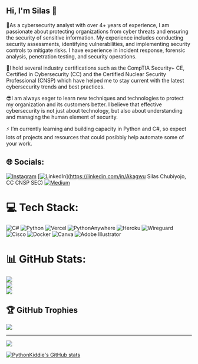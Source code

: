 ## Hi, I'm Silas 👋

🎯As a cybersecurity analyst with over 4+ years of experience, I am passionate about protecting organizations from cyber threats and ensuring the security of sensitive information. My experience includes conducting security assessments, identifying vulnerabilities, and implementing security controls to mitigate risks. I have experience in incident response, forensic analysis, penetration testing, and security operations.

🚀I hold several industry certifications such as the CompTIA Security+ CE, Certified in Cybersecurity (CC) and the Certified Nuclear Security Professional (CNSP) which have helped me to stay current with the latest cybersecurity trends and best practices.

😎I am always eager to learn new techniques and technologies to protect my organization and its customers better. I believe that effective cybersecurity is not just about technology, but also about understanding and managing the human element of security.

⚡ I’m currently learning and building capacity in Python and C#, so expect lots of projects and resources that could posibbly help automate some of your work. 


## 🌐 Socials:
[![Instagram](https://img.shields.io/badge/Instagram-%23E4405F.svg?logo=Instagram&logoColor=white)](https://instagram.com/inscargram9) 
[![LinkedIn](https://img.shields.io/badge/LinkedIn-%230077B5.svg?logo=linkedin&logoColor=white)](https://linkedin.com/in/Akagwu Silas Chubiyojo, CC CNSP SEC) 
[![Medium](https://img.shields.io/badge/Medium-12100E?logo=medium&logoColor=white)](https://medium.com/@scarbecca) 

# 💻 Tech Stack:
![C#](https://img.shields.io/badge/c%23-%23239120.svg?style=for-the-badge&logo=csharp&logoColor=white) ![Python](https://img.shields.io/badge/python-3670A0?style=for-the-badge&logo=python&logoColor=ffdd54) ![Vercel](https://img.shields.io/badge/vercel-%23000000.svg?style=for-the-badge&logo=vercel&logoColor=white) ![PythonAnywhere](https://img.shields.io/badge/pythonanywhere-%232F9FD7.svg?style=for-the-badge&logo=pythonanywhere&logoColor=151515) ![Heroku](https://img.shields.io/badge/heroku-%23430098.svg?style=for-the-badge&logo=heroku&logoColor=white) ![Wireguard](https://img.shields.io/badge/wireguard-%2388171A.svg?style=for-the-badge&logo=wireguard&logoColor=white) ![Cisco](https://img.shields.io/badge/cisco-%23049fd9.svg?style=for-the-badge&logo=cisco&logoColor=black) ![Docker](https://img.shields.io/badge/docker-%230db7ed.svg?style=for-the-badge&logo=docker&logoColor=white) ![Canva](https://img.shields.io/badge/Canva-%2300C4CC.svg?style=for-the-badge&logo=Canva&logoColor=white) ![Adobe Illustrator](https://img.shields.io/badge/adobe%20illustrator-%23FF9A00.svg?style=for-the-badge&logo=adobe%20illustrator&logoColor=white)
# 📊 GitHub Stats:
![](https://github-readme-stats.vercel.app/api?username=PythonKiddie9&theme=dark&hide_border=false&include_all_commits=false&count_private=false)<br/>
![](https://github-readme-streak-stats.herokuapp.com/?user=PythonKiddie9&theme=dark&hide_border=false)<br/>
![](https://github-readme-stats.vercel.app/api/top-langs/?username=PythonKiddie9&theme=dark&hide_border=false&include_all_commits=false&count_private=false&layout=compact)

## 🏆 GitHub Trophies
![](https://github-profile-trophy.vercel.app/?username=PythonKiddie9&theme=radical&no-frame=false&no-bg=true&margin-w=4)

---
[![](https://visitcount.itsvg.in/api?id=PythonKiddie9&icon=2&color=0)](https://visitcount.itsvg.in)

<!-- Proudly created with GPRM ( https://gprm.itsvg.in ) -->

[![PythonKiddie's GitHub stats](https://github-readme-stats.vercel.app/api?username=PythonKiddie9&show_icons=true&theme=radical)](https://github.com/anuraghazra/github-readme-stats)
